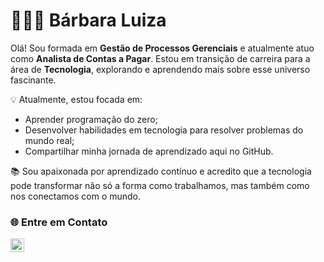 # 👩🏽‍💻 Bárbara Luiza

Olá! Sou formada em **Gestão de Processos Gerenciais** e atualmente atuo como **Analista de Contas a Pagar**. Estou em transição de carreira para a área de **Tecnologia**, explorando e aprendendo mais sobre esse universo fascinante.

💡 Atualmente, estou focada em:  
- Aprender programação do zero;  
- Desenvolver habilidades em tecnologia para resolver problemas do mundo real;  
- Compartilhar minha jornada de aprendizado aqui no GitHub.

📚 Sou apaixonada por aprendizado contínuo e acredito que a tecnologia pode transformar não só a forma como trabalhamos, mas também como nos conectamos com o mundo.  

### 🌐 Entre em Contato
<div>
  <a href="https://www.linkedin.com/in/barbaraluizaoliveira/">
    <img align="left" alt="Linkedin" width="22px" src="https://cdn.jsdelivr.net/gh/devicons/devicon/icons/linkedin/linkedin-original.svg" />
  </a>
</div>
